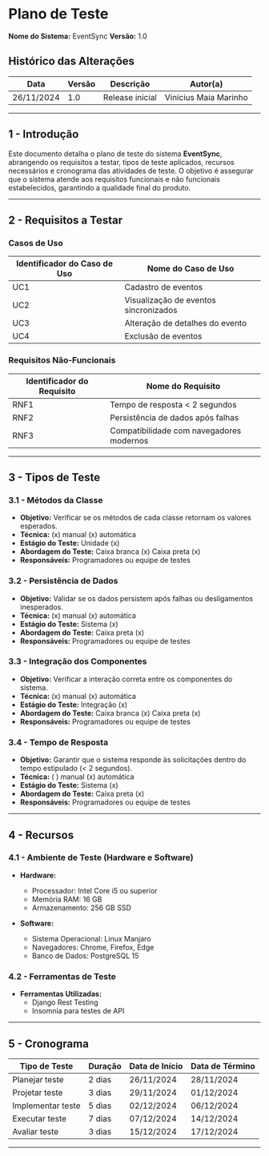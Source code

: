 # Plano de Teste

**Nome do Sistema:** EventSync
**Versão:** 1.0

## Histórico das Alterações

| Data       | Versão | Descrição         | Autor(a)              |
|------------|--------|-------------------|-----------------------|
| 26/11/2024 | 1.0    | Release inicial   | Vinícius Maia Marinho |

---

## 1 - Introdução

Este documento detalha o plano de teste do sistema **EventSync**, abrangendo os requisitos a testar, tipos de teste aplicados, recursos necessários e cronograma das atividades de teste. O objetivo é assegurar que o sistema atende aos requisitos funcionais e não funcionais estabelecidos, garantindo a qualidade final do produto.

---

## 2 - Requisitos a Testar

### Casos de Uso

| Identificador do Caso de Uso | Nome do Caso de Uso                     |
|------------------------------|-----------------------------------------|
| UC1                         | Cadastro de eventos                    |
| UC2                         | Visualização de eventos sincronizados  |
| UC3                         | Alteração de detalhes do evento        |
| UC4                         | Exclusão de eventos                    |

### Requisitos Não-Funcionais

| Identificador do Requisito | Nome do Requisito                    |
|----------------------------|--------------------------------------|
| RNF1                       | Tempo de resposta < 2 segundos      |
| RNF2                       | Persistência de dados após falhas   |
| RNF3                       | Compatibilidade com navegadores modernos |

---

## 3 - Tipos de Teste

### 3.1 - Métodos da Classe

- **Objetivo:** Verificar se os métodos de cada classe retornam os valores esperados.
- **Técnica:** (x) manual (x) automática
- **Estágio do Teste:** Unidade (x)
- **Abordagem do Teste:** Caixa branca (x) Caixa preta (x)
- **Responsáveis:** Programadores ou equipe de testes

### 3.2 - Persistência de Dados

- **Objetivo:** Validar se os dados persistem após falhas ou desligamentos inesperados.
- **Técnica:** (x) manual (x) automática
- **Estágio do Teste:** Sistema (x)
- **Abordagem do Teste:** Caixa preta (x)
- **Responsáveis:** Programadores ou equipe de testes

### 3.3 - Integração dos Componentes

- **Objetivo:** Verificar a interação correta entre os componentes do sistema.
- **Técnica:** (x) manual (x) automática
- **Estágio do Teste:** Integração (x)
- **Abordagem do Teste:** Caixa branca (x) Caixa preta (x)
- **Responsáveis:** Programadores ou equipe de testes

### 3.4 - Tempo de Resposta

- **Objetivo:** Garantir que o sistema responde às solicitações dentro do tempo estipulado (< 2 segundos).
- **Técnica:** ( ) manual (x) automática
- **Estágio do Teste:** Sistema (x)
- **Abordagem do Teste:** Caixa preta (x)
- **Responsáveis:** Programadores ou equipe de testes

---

## 4 - Recursos

### 4.1 - Ambiente de Teste (Hardware e Software)

- **Hardware:**
  - Processador: Intel Core i5 ou superior
  - Memória RAM: 16 GB
  - Armazenamento: 256 GB SSD

- **Software:**
  - Sistema Operacional: Linux Manjaro
  - Navegadores: Chrome, Firefox, Edge
  - Banco de Dados: PostgreSQL 15

### 4.2 - Ferramentas de Teste

- **Ferramentas Utilizadas:**
  - Django Rest Testing
  - Insomnia para testes de API

---

## 5 - Cronograma

| Tipo de Teste        | Duração | Data de Início | Data de Término |
|-----------------------|---------|----------------|-----------------|
| Planejar teste        | 2 dias  | 26/11/2024     | 28/11/2024      |
| Projetar teste        | 3 dias  | 29/11/2024     | 01/12/2024      |
| Implementar teste     | 5 dias  | 02/12/2024     | 06/12/2024      |
| Executar teste        | 7 dias  | 07/12/2024     | 14/12/2024      |
| Avaliar teste         | 3 dias  | 15/12/2024     | 17/12/2024      |

---

